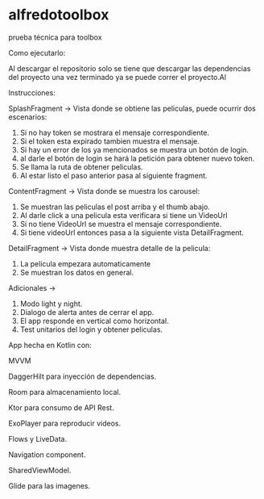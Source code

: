 # alfredotoolbox

prueba técnica para toolbox

Como ejecutarlo:

Al descargar el repositorio solo se tiene que descargar las dependencias del proyecto
una vez terminado ya se puede correr el proyecto.Al

Instrucciones:

SplashFragment -> Vista donde se obtiene las peliculas, puede ocurrir dos escenarios:
1) Si no hay token se mostrara el mensaje correspondiente.
2) Si el token esta expirado tambien muestra el mensaje.
3) Si hay un error de los ya mencionados se muestra un botón de login.
4) al darle el botón de login se hará la petición para obtener nuevo token.
5) Se llama la ruta de obtener peliculas.
6) Al estar listo el paso anterior pasa al siguiente fragment.

ContentFragment -> Vista donde se muestra los carousel:
1) Se muestran las peliculas el post arriba y el thumb abajo.
2) Al darle click a una pelicula esta verificara si tiene un VideoUrl
3) Si no tiene VideoUrl se muestra el mensaje correspondiente.
4) Si tiene videoUrl entonces pasa a la siguiente vista DetailFragment.

DetailFragment -> Vista donde muestra detalle de la pelicula:
1) La pelicula empezara automaticamente
2) Se muestran los datos en general.

Adicionales ->
1) Modo light y night.
2) Dialogo de alerta antes de cerrar el app.
3) El app responde en vertical como horizontal.
4) Test unitarios del login y obtener peliculas.

App hecha en Kotlin con:

MVVM

DaggerHilt para inyección de dependencias.

Room para almacenamiento local.

Ktor para consumo de API Rest.

ExoPlayer para reproducir videos.

Flows y LiveData.

Navigation component.

SharedViewModel.

Glide para las imagenes.
